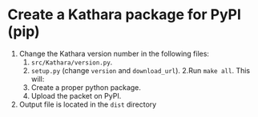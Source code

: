 # Create a Kathara package for PyPI (pip)

1. Change the Kathara version number in the following files:
    1. `src/Kathara/version.py`.
    2. `setup.py` (change `version` and `download_url`).
2.Run `make all`. This will:
    3. Create a proper python package.
    4. Upload the packet on PyPI.
4. Output file is located in the `dist` directory
